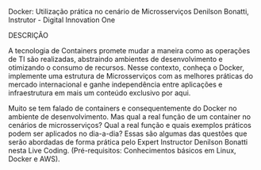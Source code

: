 Docker: Utilização prática no cenário de Microsserviços
Denilson Bonatti, Instrutor - Digital Innovation One

DESCRIÇÃO

A tecnologia de Containers promete mudar a maneira como as operações de TI são realizadas, abstraindo ambientes de desenvolvimento e otimizando o consumo de recursos. Nesse contexto, conheça o Docker, implemente uma estrutura de Microsserviços com as melhores práticas do mercado internacional e ganhe independência entre aplicações e infraestrutura em mais um conteúdo exclusivo por aqui.

Muito se tem falado de containers e consequentemente do Docker no ambiente de desenvolvimento. Mas qual a real função de um container no cenários de microsserviços? Qual a real função e quais exemplos práticos podem ser aplicados no dia-a-dia? Essas são algumas das questões que serão abordadas de forma prática pelo Expert Instructor Denilson Bonatti nesta Live Coding. (Pré-requisitos: Conhecimentos básicos em Linux, Docker e AWS).
